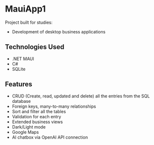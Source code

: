 # MauiApp1

Project built for studies:
- Development of desktop business applications

## Technologies Used

- .NET MAUI
- C#
- SQLite

## Features

- CRUD (Create, read, updated and delete) all the entries from the SQL database
- Foreign keys, many-to-many relationships
- Sort and filter all the tables
- Validation for each entry
- Extended business views
- Dark/Light mode
- Google Maps
- AI chatbox via OpenAI API connection